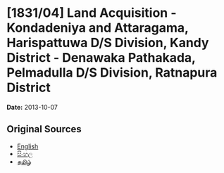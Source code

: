 # [1831/04] Land Acquisition - Kondadeniya and Attaragama, Harispattuwa D/S Division, Kandy District - Denawaka Pathakada, Pelmadulla D/S Division, Ratnapura District

**Date:** 2013-10-07

## Original Sources

- [English](https://documents.gov.lk/view/extra-gazettes/2013/10/1831-04_E.pdf)
- [සිංහල](https://documents.gov.lk/view/extra-gazettes/2013/10/1831-04_S.pdf)
- [தமிழ்](https://documents.gov.lk/view/extra-gazettes/2013/10/1831-04_T.pdf)
